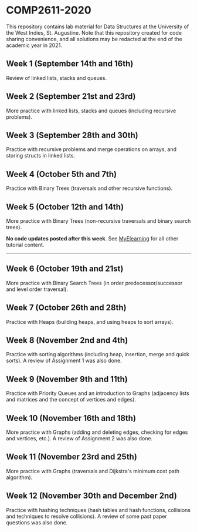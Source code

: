 # COMP2611-2020

This repository contains lab material for Data Structures at the University of the West Indies, St. Augustine. Note that this repository created for code sharing convenience, and all solutions may be redacted at the end of the academic year in 2021.

## Week 1 (September 14th and 16th)

Review of linked lists, stacks and queues.

## Week 2 (September 21st and 23rd)

More practice with linked lists, stacks and queues (including recursive problems).

## Week 3 (September 28th and 30th)

Practice with recursive problems and merge operations on arrays, and storing structs in linked lists. 

## Week 4 (October 5th and 7th)

Practice with Binary Trees (traversals and other recursive functions).

## Week 5 (October 12th and 14th)

More practice with Binary Trees (non-recursive traversals and binary search trees). 

**No code updates posted after this week**. See [MyElearning](myelearning.sta.uwi.edu) for all other tutorial content.

---

## Week 6 (October 19th and 21st)

More practice with Binary Search Trees (in order predecessor/successor and level order traversal).

## Week 7 (October 26th and 28th)

Practice with Heaps (building heaps, and using heaps to sort arrays).

## Week 8 (November 2nd and 4th)

Practice with sorting algorithms (including heap, insertion, merge and quick sorts). A review of Assignment 1 was also done.

## Week 9 (November 9th and 11th)

Practice with Priority Queues and an introduction to Graphs (adjacency lists and matrices and the concept of vertices and edges).

## Week 10 (November 16th and 18th)

More practice with Graphs (adding and deleting edges, checking for edges and vertices, etc.). A review of Assignment 2 was also done.

## Week 11 (November 23rd and 25th)

More practice with Graphs (traversals and Dijkstra's minimum cost path algorithm).

## Week 12 (November 30th and December 2nd)

Practice with hashing techniques (hash tables and hash functions, collisions and techniques to resolve collisions). A review of some past paper questions was also done.

